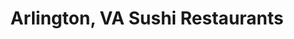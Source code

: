 ---
layout: city
title: Arlington, VA Sushi Restaurants
permalink: /virginia/arlington/
stateAbbr: VA
stateName: Virginia
cityName: Arlington

---